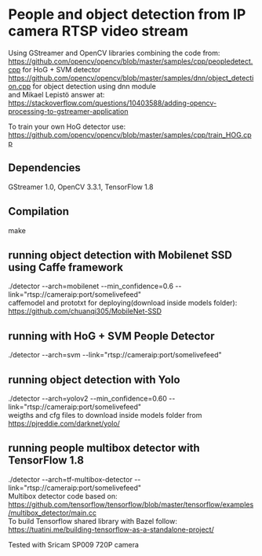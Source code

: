 # People and object detection from IP camera RTSP video stream 



Using GStreamer and OpenCV libraries combining the code from:   
https://github.com/opencv/opencv/blob/master/samples/cpp/peopledetect.cpp for HoG + SVM detector  
https://github.com/opencv/opencv/blob/master/samples/dnn/object_detection.cpp for object detection using dnn module    
and Mikael Lepistö answer at:  
https://stackoverflow.com/questions/10403588/adding-opencv-processing-to-gstreamer-application  


To train your own HoG detector use:  
https://github.com/opencv/opencv/blob/master/samples/cpp/train_HOG.cpp

##  Dependencies
GStreamer 1.0, OpenCV 3.3.1, TensorFlow 1.8

## Compilation  
make  
## running object detection with Mobilenet SSD using Caffe framework
./detector --arch=mobilenet --min_confidence=0.6 --link="rtsp://cameraip:port/somelivefeed"    
caffemodel and prototxt for deploying(download inside models folder): https://github.com/chuanqi305/MobileNet-SSD

## running with HoG + SVM People Detector 
./detector --arch=svm --link="rtsp://cameraip:port/somelivefeed"

## running object detection with Yolo
./detector --arch=yolov2 --min_confidence=0.60 --link="rtsp://cameraip:port/somelivefeed"  
weigths and cfg files to download inside models folder from https://pjreddie.com/darknet/yolo/  

## running people multibox detector with TensorFlow 1.8
./detector --arch=tf-multibox-detector --link="rtsp://cameraip:port/somelivefeed"  
Multibox detector code based on:  
https://github.com/tensorflow/tensorflow/blob/master/tensorflow/examples/multibox_detector/main.cc  
To build Tensorflow shared library with Bazel follow:  
https://tuatini.me/building-tensorflow-as-a-standalone-project/




Tested with Sricam SP009 720P camera   
